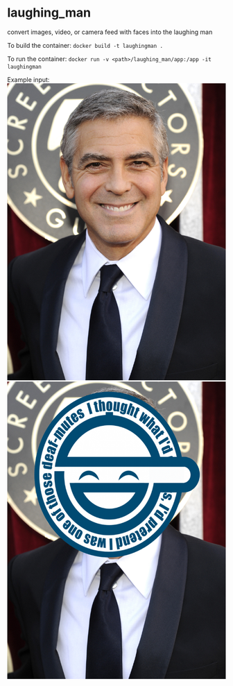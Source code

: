 # laughing_man
convert images, video, or camera feed with faces into the laughing man

To build the container:
`docker build -t laughingman .`

To run the container:
`docker run -v <path>/laughing_man/app:/app -it laughingman`

Example input: 
![Input](https://github.com/kudosudo/laughing_man/blob/main/app/imgs/example.jpg "Example Input")
![Output](https://github.com/kudosudo/laughing_man/blob/main/app/output/example_image_0.png "output")